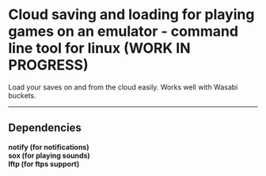 # Cloud saving and loading for playing games on an emulator - command line tool for linux (WORK IN PROGRESS)
Load your saves on and from the cloud easily. Works well with Wasabi buckets. 

- - - -

## Dependencies

**notify (for notifications)<br/>**
**sox (for playing sounds) <br/>**
**lftp (for ftps support) <br/>**
